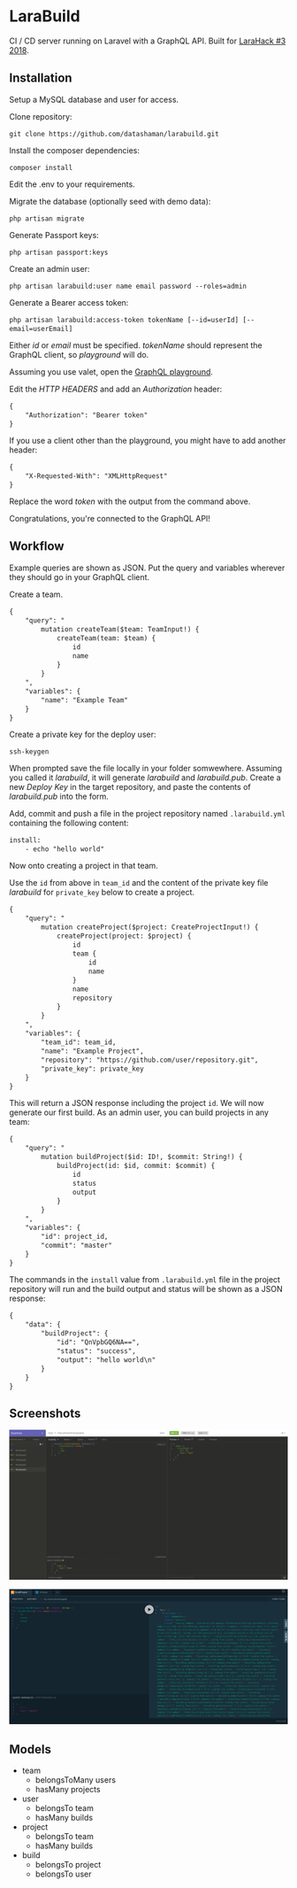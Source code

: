 # LaraBuild

CI / CD server running on Laravel with a GraphQL API. Built for [LaraHack #3 2018](https://larahack.com).

## Installation

Setup a MySQL database and user for access.

Clone repository:

    git clone https://github.com/datashaman/larabuild.git

Install the composer dependencies:

    composer install

Edit the .env to your requirements.

Migrate the database (optionally seed with demo data):

    php artisan migrate

Generate Passport keys:

    php artisan passport:keys

Create an admin user:

    php artisan larabuild:user name email password --roles=admin

Generate a Bearer access token:

    php artisan larabuild:access-token tokenName [--id=userId] [--email=userEmail]

Either _id_ or _email_ must be specified. _tokenName_ should represent the GraphQL client, so _playground_ will do.

Assuming you use valet, open the [GraphQL playground](http://larabuild.test/graphql-playground).

Edit the _HTTP HEADERS_ and add an _Authorization_ header:

    {
        "Authorization": "Bearer token"
    }

If you use a client other than the playground, you might have to add another header:

    {
        "X-Requested-With": "XMLHttpRequest"
    }

Replace the word _token_ with the output from the command above.

Congratulations, you're connected to the GraphQL API!

## Workflow

Example queries are shown as JSON. Put the query and variables wherever they should go in your GraphQL client.

Create a team.

    {
        "query": "
            mutation createTeam($team: TeamInput!) {
                createTeam(team: $team) {
                    id
                    name
                }
            }
        ",
        "variables": {
            "name": "Example Team"
        }
    }

Create a private key for the deploy user:

    ssh-keygen

When prompted save the file locally in your folder somwewhere. Assuming you called it _larabuild_, it will generate _larabuild_ and _larabuild.pub_. Create a new _Deploy Key_ in the target repository, and paste the contents of _larabuild.pub_ into the form.

Add, commit and push a file in the project repository named `.larabuild.yml` containing the following content:

    install:
        - echo "hello world"

Now onto creating a project in that team.

Use the `id` from above in `team_id` and the content of the private key file _larabuild_ for `private_key` below to create a project.

    {
        "query": "
            mutation createProject($project: CreateProjectInput!) {
                createProject(project: $project) {
                    id
                    team {
                        id
                        name
                    }
                    name
                    repository
                }
            }
        ",
        "variables": {
            "team_id": team_id,
            "name": "Example Project",
            "repository": "https://github.com/user/repository.git",
            "private_key": private_key
        }
    }

This will return a JSON response including the project `id`. We will now generate our first build.  As an admin user, you can build projects in any team:


    {
        "query": "
            mutation buildProject($id: ID!, $commit: String!) {
                buildProject(id: $id, commit: $commit) {
                    id
                    status
                    output
                }
            }
        ",
        "variables": {
            "id": project_id,
            "commit": "master"
        }
    }

The commands in the `install` value from `.larabuild.yml` file in the project repository will run and the build output and status will be shown as a JSON response:

    {
        "data": {
            "buildProject": {
                "id": "QnVpbGQ6NA==",
                "status": "success",
                "output": "hello world\n"
            }
        }
    }

## Screenshots

![Create Team](screenshots/Screenshot-Create-Team.png)

![Build Project](screenshots/Screenshot-Build-Project.png)

## Models

- team
    - belongsToMany users
    - hasMany projects
- user
    - belongsTo team
    - hasMany builds
- project
    - belongsTo team
    - hasMany builds
- build
    - belongsTo project
    - belongsTo user
